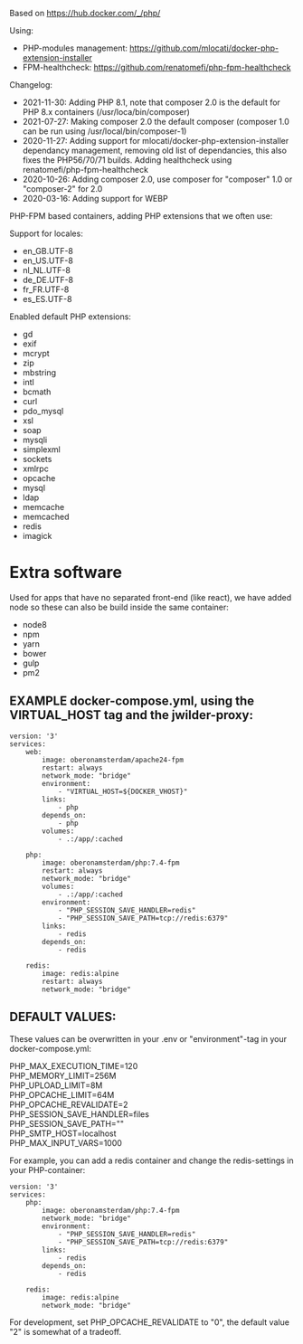 Based on https://hub.docker.com/_/php/

Using:
* PHP-modules management: https://github.com/mlocati/docker-php-extension-installer
* FPM-healthcheck: https://github.com/renatomefi/php-fpm-healthcheck

Changelog:
* 2021-11-30: Adding PHP 8.1, note that composer 2.0 is the default for PHP 8.x containers (/usr/loca/bin/composer)
* 2021-07-27: Making composer 2.0 the default composer (composer 1.0 can be run using /usr/local/bin/composer-1)
* 2020-11-27: Adding support for mlocati/docker-php-extension-installer dependancy management, removing old list of dependancies, this also fixes the PHP56/70/71 builds. Adding healthcheck using renatomefi/php-fpm-healthcheck
* 2020-10-26: Adding composer 2.0, use composer for "composer" 1.0 or "composer-2" for 2.0
* 2020-03-16: Adding support for WEBP

PHP-FPM based containers, adding PHP extensions that we often use:

Support for locales:
* en_GB.UTF-8
* en_US.UTF-8
* nl_NL.UTF-8
* de_DE.UTF-8
* fr_FR.UTF-8
* es_ES.UTF-8

Enabled default PHP extensions:
* gd 
* exif 
* mcrypt 
* zip 
* mbstring 
* intl 
* bcmath 
* curl 
* pdo_mysql 
* xsl 
* soap 
* mysqli 
* simplexml 
* sockets 
* xmlrpc 
* opcache 
* mysql 
* ldap
* memcache
* memcached
* redis
* imagick

# Extra software
Used for apps that have no separated front-end (like react), we have added node so these can also be build inside the same container:
* node8 
* npm
* yarn 
* bower 
* gulp 
* pm2

## EXAMPLE docker-compose.yml, using the VIRTUAL_HOST tag and the jwilder-proxy:
```
version: '3'
services:
    web:
        image: oberonamsterdam/apache24-fpm
        restart: always
        network_mode: "bridge"
        environment:
            - "VIRTUAL_HOST=${DOCKER_VHOST}"
        links:
            - php
        depends_on:
            - php
        volumes:
            - .:/app/:cached

    php:
        image: oberonamsterdam/php:7.4-fpm
        restart: always
        network_mode: "bridge"
        volumes:
            - .:/app/:cached
        environment:
            - "PHP_SESSION_SAVE_HANDLER=redis"
            - "PHP_SESSION_SAVE_PATH=tcp://redis:6379"
        links:
            - redis
        depends_on:
            - redis

    redis:
        image: redis:alpine
        restart: always
        network_mode: "bridge"
```

## DEFAULT VALUES:

These values can be overwritten in your .env or "environment"-tag in your docker-compose.yml:

PHP_MAX_EXECUTION_TIME=120\
PHP_MEMORY_LIMIT=256M\
PHP_UPLOAD_LIMIT=8M\
PHP_OPCACHE_LIMIT=64M\
PHP_OPCACHE_REVALIDATE=2\
PHP_SESSION_SAVE_HANDLER=files\
PHP_SESSION_SAVE_PATH=""\
PHP_SMTP_HOST=localhost\
PHP_MAX_INPUT_VARS=1000

For example, you can add a redis container and change the redis-settings in your PHP-container:
```
version: '3'
services:
    php:
        image: oberonamsterdam/php:7.4-fpm
        network_mode: "bridge"
        environment:
            - "PHP_SESSION_SAVE_HANDLER=redis"
            - "PHP_SESSION_SAVE_PATH=tcp://redis:6379"
        links:
            - redis
        depends_on:
            - redis

    redis:
        image: redis:alpine
        network_mode: "bridge"
```

For development, set PHP_OPCACHE_REVALIDATE to "0", the default value "2" is somewhat of a tradeoff.